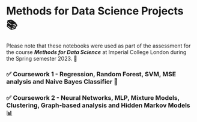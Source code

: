 # Methods for Data Science Projects 📚

Please note that these notebooks were used as part of the assessment for the course ***Methods for Data Science*** at Imperial College London during the Spring semester 2023. 🌻 

### ✅ Coursework 1 - Regression, Random Forest, SVM, MSE analysis and Naive Bayes Classifier :abacus:

### ✅ Coursework 2 - Neural Networks, MLP, Mixture Models, Clustering, Graph-based analysis and Hidden Markov Models :bar_chart:
